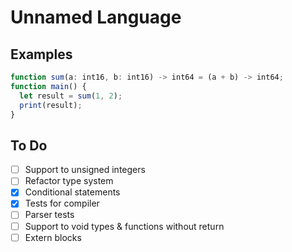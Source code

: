 # Unnamed Language

## Examples

```js
function sum(a: int16, b: int16) -> int64 = (a + b) -> int64;
function main() {
  let result = sum(1, 2);
  print(result);
}
```

## To Do

- [ ] Support to unsigned integers
- [ ] Refactor type system
- [x] Conditional statements
- [x] Tests for compiler
- [ ] Parser tests
- [ ] Support to void types & functions without return
- [ ] Extern blocks